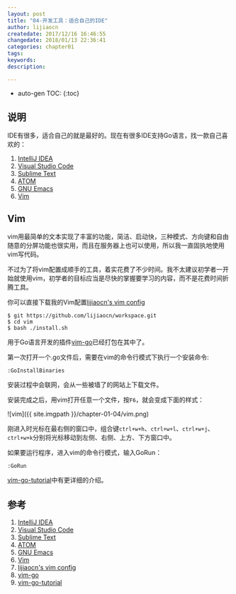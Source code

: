 ```yaml
---
layout: post
title: "04-开发工具：适合自己的IDE"
author: lijiaocn
createdate: 2017/12/16 16:46:55
changedate: 2018/01/13 22:36:41
categories: chapter01
tags:
keywords:
description: 

---
```


* auto-gen TOC:
{:toc}

## 说明

IDE有很多，适合自己的就是最好的。现在有很多IDE支持Go语言，找一款自己喜欢的：

1. [IntelliJ IDEA][1]
2. [Visual Studio Code][2]
3. [Sublime Text][3]
4. [ATOM][4]
5. [GNU Emacs][5]
6. [Vim][6]

## Vim

vim用最简单的文本实现了丰富的功能，简洁、启动快，三种模式、方向键和自由随意的分屏功能也很实用，而且在服务器上也可以使用，所以我一直固执地使用vim写代码。

不过为了将vim配置成顺手的工具，着实花费了不少时间。我不太建议初学者一开始就使用vim，初学者的目标应当是尽快的掌握要学习的内容，而不是花费时间折腾工具。

你可以直接下载我的Vim配置[lijiaocn's vim config][7]

	$ git https://github.com/lijiaocn/workspace.git
	$ cd vim
	$ bash ./install.sh

用于Go语言开发的插件[vim-go][8]已经打包在其中了。

第一次打开一个.go文件后，需要在vim的命令行模式下执行一个安装命令:

	:GoInstallBinaries

安装过程中会联网，会从一些被墙了的网站上下载文件。

安装完成之后，用vim打开任意一个文件，按`F6`，就会变成下面的样式：

![vim]({{ site.imgpath }}/chapter-01-04/vim.png)

刚进入时光标在最右侧的窗口中，组合键`ctrl+w+h`、`ctrl+w+l`、`ctrl+w+j`、`ctrl+w+k`分别将光标移动到左侧、右侧、上方、下方窗口中。

如果要运行程序，进入vim的命令行模式，输入GoRun：

	:GoRun

[vim-go-tutorial][9]中有更详细的介绍。

## 参考

1. [IntelliJ IDEA][1]
2. [Visual Studio Code][2]
3. [Sublime Text][3]
4. [ATOM][4]
5. [GNU Emacs][5]
6. [Vim][6]
7. [lijiaocn's vim config][7]
8. [vim-go][8]
9. [vim-go-tutorial][9]

[1]: http://www.jetbrains.com/idea/  "IntelliJ IDEA"
[2]: https://code.visualstudio.com/  "Visual Studio Code"
[3]: https://www.sublimetext.com/ "Sublime Text"
[4]: https://atom.io/ "ATOM"
[5]: https://www.gnu.org/software/emacs/download.html "GNU Emacs"
[6]: http://www.vim.org/ "Vim"
[7]: https://github.com/lijiaocn/workspace/tree/master/vim "lijiaocn's vim config"
[8]: https://github.com/fatih/vim-go "vim-go"
[9]: https://github.com/fatih/vim-go-tutorial "vim-go-tutorial"
